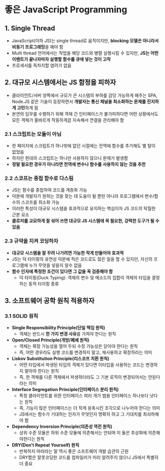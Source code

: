# 좋은 JavaScript Programming

## 1. Single Thread

- JavaScript(이하 JS)는 single thread로 움직이지만, **blocking 모델은 아니라서 비동기 프로그래밍**을 해야 함
- Multi thread 언어에서는 작업을 해당 코드와 병렬 실행시킬 수 있지만, **JS는 어떤 이벤트가 끝나자마자 실행할 함수를 큐에 넣는 것이 고작**
- 프로세서를 독차지할 염려가 없음

## 2. 대규모 시스템에서는 JS 함정을 피하자

- 클라이언트/서버 양쪽에서 규모가 큰 시스템의 부하를 감당 가능하게 해주는 SPA, Node.JS 같은 기술이 등장하면서 **개발자는 통신 채널을 최소화하는 문제를 진지하게 고민**하게 됨
- 본연의 임무를 수행하기 위해 객체 간 인터페이스가 불가피하다면 어떤 상황에서도 모든 객체가 올바르게 작동하게끔 지속해서 연결을 관리해야 함

### 2.1 스크립트는 모듈이 아님

- 한 페이지에 스크립트가 하나밖에 없던 시절에는 전역에 함수를 추가해도 별 탈이 없었음
- 하지만 현대의 스크립트는 하나만 사용하지 않으니 문제가 발생함
- **정말 필요한 경우가 아니라면 전역에 변수나 함수를 사용하지 않는 것을 추천**

### 2.2 스코프는 중첩 함수로 다스림

- JS는 함수를 중첩하여 코드를 계층화 가능
- 덕분에 개발자가 원하는 것을 찾는 데 도움이 될 뿐만 아니라 프로그램에서 변수/함수의 스코프를 최소화 가능
- 이러한 특성이 대규모 시스템을 효과적으로 유지하는 핵심이자 JS 코드의 탁월한 근본 요소
- **클로저를 교묘하게 잘 섞어 쓰면 대규모 JS 시스템에 꼭 필요한, 강력한 도구가 될 수 있음**

### 2.3 규약을 지켜 코딩하자

- **대규모 시스템을 잘 꾸려 나가려면 가능한 작게 만들어야 효과적**
- JS는 덕 타이핑의 유연성 덕분에 적은 코드로도 많은 일을 할 수 있지만, 자신의 프로그램에 누가 무엇을 넣을지 알수 없음
- **함수 인자에 특정한 조건이 있다면 그 값을 꼭 검증해야 함**
  - 덕 타이핑(Duck Typing):  객체의 변수 및 메소드의 집합이 객체의 타입을 결정하는 동적 타이핑 종류

## 3. 소프트웨어 공학 원칙 적용하자

### 3.1 SOLID 원칙

- **Single Responsibility Principle(단일 책임 원칙)**
  - 객체는 반드시 **한 가지 변경 사유**를 가져야 한다는 원칙
- **Open/Closed Principle(개방/폐쇄 원칙)**
  - 객체는 확장 가능성을 열어 두되 수정 가능성은 닫아야 한다는 원칙
  - 즉, 어떤 경우라도 실행 코드를 변경하지 말고, 재사용하고 확장하라는 의미
- **Liskov Substitution Principle(리스코프 치환 원칙)**
  - 어떤 타입에서 파생된 타입의 객체가 있다면 이타입을 사용하는 코드는 변경하지 말아야 한다는 원칙
  - 즉, 한 객체를 다른 객체에서 파생하더라도 그 기본 로직이 변경되어서는 안된다라는 의미
- **Interface Segregation Principle(인터페이스 분리 원칙)**
  - 특정 클라이언트를 위한 인터페이스 여러 개가 범용 인터페이스 하나보다 낫다는 원칙
  - 즉, 기능이 많은 인터페이스는 더 작게 응축시킨 조각으로 나누어야 한다는 의미
  - JS에서는 함수가 기대하는 인자가 무엇인지 명확히 하고 그 기대치를 최쇠하해야 함
- **Dependency Inversion Principle(의존성 역전 원칙)**
  - 상위 수준 모듈은 하위 수준 모듈에 의존해서는 안되며 이 둘은 추상화에 의존해야한다는 원칙
- **DRY(Don't Repeat Yourself) 원칙**
  - 반복하지 마라라는 말 역시 좋은 소프트웨어 개발 습관의 근원
  - DRY함은 잘못코딩한 코드를 컴파일러가 미리 알려주지 않으니 JS에서 특별히 더 중요
